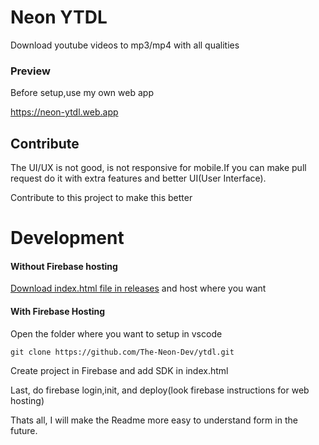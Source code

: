 # Neon YTDL

Download youtube videos to mp3/mp4 with all qualities

### Preview

Before setup,use my own web app
 
<a href="https://neon-ytdl.web.app">https://neon-ytdl.web.app</a>

## Contribute

The UI/UX is not good, is not responsive for mobile.If you can make pull request do it with extra features and better UI(User Interface).

Contribute to this project to make this better

# Development

#### Without Firebase hosting
 
<a href="https://github.com/The-Neon-Dev/ytdl/releases/tag/index"> Download index.html file in releases</a> and host where you want

#### With Firebase Hosting

Open the folder where you want to setup in vscode
```
git clone https://github.com/The-Neon-Dev/ytdl.git
```
Create project in Firebase and add SDK in index.html

Last, do firebase login,init, and deploy(look firebase instructions for web hosting)

Thats all,
I will make the Readme more easy to understand form in the future.
